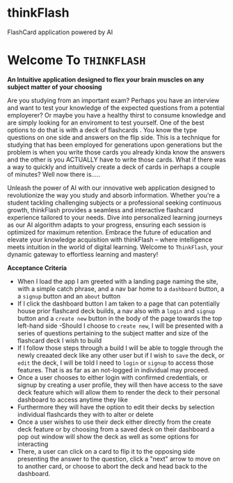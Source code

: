 # thinkFlash
FlashCard application powered by AI


# Welcome To `THINKFLASH`
**An Intuitive application designed to flex your brain muscles on any subject matter of your choosing**

Are you studying from an important exam?  Perhaps you have an interview and want to test your knowledge of the expected questions from a potential employerer?  Or maybe you have a healthy thirst to consume knowledge and are simply looking for an enviroment to test yourself.  One of the best options to do that is with a deck of flashcards .  You know the type questions on one side and answers on the flip side.  This is a technique for studying that has been employed for generations upon generations but the problem is when you write those cards you already kinda know the answers and the other is you ACTUALLY have to write those cards.  What if there was a way to quickly and intuitively create a deck of cards in perhaps a couple of minutes?  Well now there is.....

 Unleash the power of AI with our innovative web application designed to revolutionize the way you study and absorb information. Whether you're a student tackling challenging subjects or a professional seeking continuous growth, thinkFlash provides a seamless and interactive flashcard experience tailored to your needs. Dive into personalized learning journeys as our AI algorithm adapts to your progress, ensuring each session is optimized for maximum retention. Embrace the future of education and elevate your knowledge acquisition with thinkFlash – where intelligence meets intuition in the world of digital learning.  Welcome to `ThinkFlash`, your dynamic gateway to effortless learning and mastery!

 **Acceptance Criteria**

 - When I load the app I am greeted with a landing page naming the site, with a simple catch phrase, and a nav bar home to a `dashboard` button, a a `signup` button
 and an `about` button 
 - If I click the dashboard button I am taken to a page that can potentially house prior flashcard deck builds, a nav also with a `login` and `signup` button and a `create new` button in the body of the page towards the top left-hand side
 -Should I choose to `create new`, I will be presented with a series of questions pertaining to the subject matter and size of the flashcard deck I wish to build
 - If I follow those steps through a build I will be able to toggle through the newly creaated deck like any other user but if I wish to `save` the deck, or `edit` the deck, I will be told I need to `login` or `signup` to access those features. That is as far as an not-logged in individual may proceed.
 - Once a user chooses to either login with confirmed credentials, or signup by creating a user profile, they will then have access to the save deck feature which will allow them to render the deck to their personal dashboard to access anytime they like
 - Furthermore they will have the option to edit their decks by selection individual flashcards they with to alter or delete
 - Once a user wishes to use their deck either directly from the create deck feature or by choosing from a saved deck on their dashboard a pop out window will show the deck as well as some options for interacting
 - There, a user can click on a card to flip it to the opposing side presenting the answer to the question, click a "next" arrow to move on to another card, or choose to abort the deck and head back to the dashboard.  
